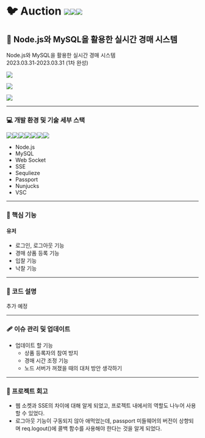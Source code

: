# :bird: Auction <img src="https://img.shields.io/badge/Node.js-339933?style=for-the-badge&logo=Node.js&logoColor=white"><img src="https://img.shields.io/badge/MySQL-4479A1?style=for-the-badge&logo=MySQL&logoColor=white"><img src="https://img.shields.io/badge/Socker.io-010101?style=for-the-badge&logo=Socker.io&logoColor=white">
## :tada: Node.js와 MySQL을 활용한 실시간 경매 시스템
Node.js와 MySQL을 활용한 실시간 경매 시스템 <br>
2023.03.31-2023.03.31 (1차 완성) <br>

<img src="https://user-images.githubusercontent.com/119637883/229034068-6a35dcb4-6430-4a17-abfc-154f6d3304be.PNG"/> <br>

<img src="https://user-images.githubusercontent.com/119637883/229034095-cd2651ca-cb7f-4b04-9388-fb09632c5d59.PNG"/> <br>

<img src="https://user-images.githubusercontent.com/119637883/229034092-5e999f55-813c-4251-8174-88af45b210bf.PNG"/>

***

### :computer: 개발 환경 및 기술 세부 스택
<img src="https://img.shields.io/badge/Node.js-339933?style=for-the-badge&logo=Node.js&logoColor=white"><img src="https://img.shields.io/badge/MySQL-4479A1?style=for-the-badge&logo=MySQL&logoColor=white"><img src="https://img.shields.io/badge/Socker.io-010101?style=for-the-badge&logo=Socker.io&logoColor=white"><img src="https://img.shields.io/badge/Sequelize-52B0E7?style=for-the-badge&logo=Sequelize&logoColor=white"><img src="https://img.shields.io/badge/Passport-34E27A?style=for-the-badge&logo=Passport&logoColor=white"><img src="https://img.shields.io/badge/Nunjucks-1C4913?style=for-the-badge&logo=Nunjucks&logoColor=white"><img src="https://img.shields.io/badge/Visual Studio Code-007ACC?style=for-the-badge&logo=Visual Studio Code&logoColor=white"> <br>
* Node.js
* MySQL
* Web Socket
* SSE
* Sequlieze
* Passport
* Nunjucks
* VSC

***

### :wrench: 핵심 기능
#### 유저
* 로그인, 로그아웃 기능
* 경매 상품 등록 기능
* 입찰 기능
* 낙찰 기능

***

### :bookmark: 코드 설명
추가 예정

***

### :adhesive_bandage: 이슈 관리 및 업데이트
* 업데이트 할 기능
  * 상품 등록자의 참여 방지
  * 경매 시간 조정 기능
  * 노드 서버가 꺼졌을 때의 대처 방안 생각하기

***

### :bell: 프로젝트 회고
* 웹 소켓과 SSE의 차이에 대해 알게 되었고, 프로젝트 내에서의 역할도 나누어 사용할 수 있었다.
* 로그아웃 기능이 구동되지 않아 애먹었는데, passport 미들웨어의 버전이 상향되며 req.logout()에 콜백 함수를 사용해야 한다는 것을 알게 되었다.
